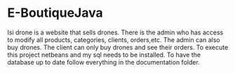 # E-BoutiqueJava
Isi drone is a website that sells drones. There is the admin who has access to modify all products, categories, clients, orders,etc. The admin can also buy drones. The client can only buy drones and see their orders. To execute this project netbeans and my sql needs to be installed. To have the database up to date follow everything in the documentation folder.
